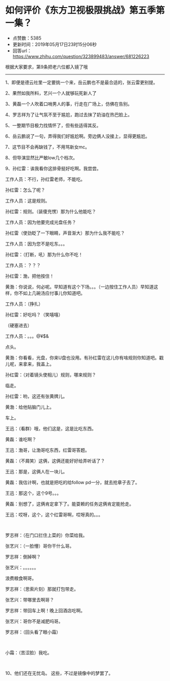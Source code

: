 # 如何评价《东方卫视极限挑战》第五季第一集？
- 点赞数：5385
- 更新时间：2019年05月17日23时15分06秒
- 回答url：https://www.zhihu.com/question/323899483/answer/681226223
<body>
 <p data-pid="o9B7Daei">根据大家要求，第9条把老六位都入镜了哦</p>
 <hr>
 <p data-pid="mG8w2nMF">1、即便是德云社里一定要挑一个来，岳云鹏也不是最合适的，张云雷更别提。</p>
 <p data-pid="nPIJaAFJ">2、果然如我所料，艺兴一个人就够玩死新人了</p>
 <p data-pid="45lCR_-i">3、黄磊一个人吹着口哨男人的事，行走在广场上，仿佛在告别。</p>
 <p data-pid="wUuMtWS4">4、罗志祥为了让气氛不至于尴尬，跑过去抹了奶油在热巴脸上。</p>
 <p data-pid="7JCg63cW">5、一整期节目极力找情怀了，但有些适得其反。</p>
 <p data-pid="HjNRJ_cR">6、岳云鹏说了一句，弄得我们好尴尬啊。旁边俩人没接上，显得更尴尬。</p>
 <p data-pid="CSSYpm0A">7、这节目不会再缺钱了，不用骂新女mc。</p>
 <p data-pid="IVwPQNln">8、但导演显然比严敏low几个档次。</p>
 <p data-pid="Pv18WOWM">9、孙红雷：诶我看你这排骨挺好吃啊。我尝尝。</p>
 <p data-pid="dUzmVaFM">工作人员：不行，孙红雷老师，不能吃。</p>
 <p data-pid="kS7TxN2o">孙红雷：怎么了呢？</p>
 <p data-pid="GsneAVr_">工作人员：这是规则。</p>
 <p data-pid="LrSCpB79">孙红雷：规则。（装傻充愣）那为什么他能吃？</p>
 <p data-pid="RXIdjxC3">工作人员：因为他要完成光盘任务？</p>
 <p data-pid="Z2YREEA0">孙红雷（使劲眨了一下眼睛，声音渐大）那为什么我不能吃？</p>
 <p data-pid="wRRUleYn">工作人员：因为您不是吃东。。。</p>
 <p data-pid="TqF6yAGJ">孙红雷：（打断，吼）那为什么你不吃！</p>
 <p data-pid="nlfGMtQh">工作人员：？？？</p>
 <p data-pid="Dyf_gJld">孙红雷：渤，把他按住！</p>
 <p data-pid="ndk7AAFC">黄渤：你说说，何必呢。早知道有这个下场。。。（一边按住工作人员）早知道这样，你不如上几碗汤应付事儿你知道吧。</p>
 <p data-pid="ZkOeO08O">工作人员：（挣扎）</p>
 <p data-pid="swd7-9kG">孙红雷：好吃吗？（笑嘻嘻）</p>
 <p data-pid="9CrnW3b1">（硬塞进去）</p>
 <p data-pid="YR0N59Bd">工作人员：。。。@¥$&amp;</p>
 <p data-pid="c6c-U00W">点头。</p>
 <p data-pid="Dbhw2mIs">黄渤：你看看，光盘，你来U盘也没用。有孙红雷在这儿你有啥规则你知道吧。戳儿呢，来拿来，我盖上。</p>
 <p data-pid="VD2I-DIv">孙红雷：（对着镜头使相儿）规则，哪来规则？</p>
 <p data-pid="eyXtzO60">临走。</p>
 <p data-pid="L_cmQ_tp">孙红雷：哟，这还有张黄牌儿。</p>
 <p data-pid="mp0ViKOS">黄渤：给他贴脑门儿上。</p>
 <p data-pid="8tABe0QF">车上。</p>
 <p data-pid="6nNP1FCz">王迅：（看群）哦，他们这是，这是比吃东西。</p>
 <p data-pid="OFCPFN62">黄磊：谁吃啊？</p>
 <p data-pid="DwQ_ulQs">王迅：渤哥，让渤哥吃东西，红雷哥答题。</p>
 <p data-pid="OMDe2SbW">黄磊：（不屑笑）这俩，这俩还能好好给弄听话了？</p>
 <p data-pid="gHL67ZmY">王迅：那是，这俩人在一块儿。</p>
 <p data-pid="4YBp0q-a">黄磊：我估计啊，也就是把吃的给follow pd一分，就去抢章子去了。</p>
 <p data-pid="n6LO7ycu">王迅：那这个，这个9号。。。</p>
 <p data-pid="5MPZgbiA">黄磊：别想了，这俩肯定拿下了。能耍赖的任务这俩肯定能抢走。</p>
 <p data-pid="yf4kb1KA">王迅：哎呀，这个，这个红雷哥啊，哎呀真的。。。</p>
 <p class="ztext-empty-paragraph"><br></p>
 <p data-pid="WeeocKY_">罗志祥：（在门口拦住上菜的）你菜给我。</p>
 <p data-pid="pfMuW8Ts">张艺兴：（一脸懵）哥你干什么哥。</p>
 <p data-pid="PT579TIi">罗志祥：倒掉啊？</p>
 <p data-pid="1sWJEc8U">张艺兴：。。。。。。</p>
 <p data-pid="-ItJ8ImC">浪费粮食啊哥。</p>
 <p data-pid="qfvaadpm">罗志祥：（思索片刻）那就打包带走。</p>
 <p data-pid="cE632ZsI">张艺兴：带哪里去啊哥？</p>
 <p data-pid="LwI2YLtE">罗志祥：带回车上啊！晚上回酒店吃啊。</p>
 <p data-pid="e-DZh_E-">张艺兴：哥你不是减肥吗哥。</p>
 <p data-pid="yA1xd7y5">罗志祥：（回头看了眼小霜）</p>
 <p class="ztext-empty-paragraph"><br></p>
 <p data-pid="3fyXkNUT">小霜：（苦涩脸）我吃。</p>
 <p class="ztext-empty-paragraph"><br></p>
 <p data-pid="xd7AINA_">10、他们还在无忧岛。 这些，不过是镜像中的梦罢了。</p>
</body>